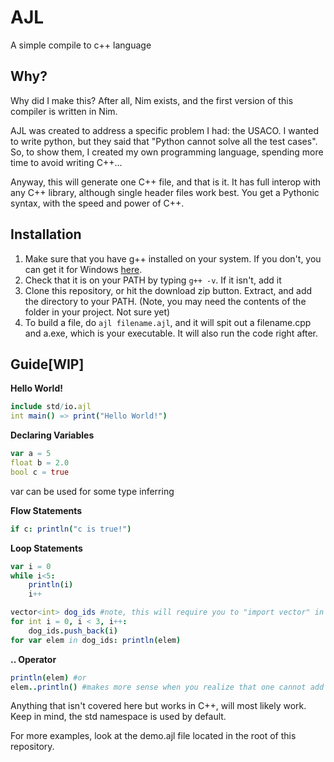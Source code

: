 # AJL

A simple compile to c++ language
## Why?
Why did I make this? After all, Nim exists, and the first version of this compiler is written in Nim.

AJL was created to address a specific problem I had: the USACO. I wanted to write python, but they said that "Python cannot solve all the test cases".
So, to show them, I created my own programming language, spending more time to avoid writing C++...

Anyway, this will generate one C++ file, and that is it. It has full interop with any C++ library, although single header files work best. You get a Pythonic syntax, with the speed and 
power of C++.

## Installation
1. Make sure that you have g++ installed on your system. If you don't, you can get it for Windows [here](http://www1.cmc.edu/pages/faculty/alee/g++/g++.html).
2. Check that it is on your PATH by typing `g++ -v`. If it isn't, add it
3. Clone this repository, or hit the download zip button. Extract, and add the directory to your PATH. (Note, you may need the contents of the folder in your project. Not sure yet)
4. To build a file, do `ajl filename.ajl`, and it will spit out a filename.cpp and a.exe, which is your executable. It will also run the code right after.

## Guide[WIP]
**Hello World!**
```Nim
include std/io.ajl
int main() => print("Hello World!")
```

**Declaring Variables**
```Nim
var a = 5
float b = 2.0
bool c = true
```
var can be used for some type inferring

**Flow Statements**
```Nim
if c: println("c is true!")
```

**Loop Statements**
```Nim
var i = 0
while i<5:
	println(i)
	i++

vector<int> dog_ids #note, this will require you to "import vector" in your file
for int i = 0, i < 3, i++: 
	dog_ids.push_back(i)
for var elem in dog_ids: println(elem)
```

**.. Operator**
```Nim
println(elem) #or
elem..println() #makes more sense when you realize that one cannot add methods to STL code in C++
```
Anything that isn't covered here but works in C++, will most likely work. Keep in mind, the std namespace is used by default.

For more examples, look at the demo.ajl file located in the root of this repository.